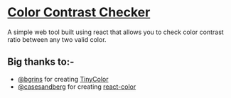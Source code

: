 # [Color Contrast Checker](https://zarhasan.github.io/color-contrast-checker/)

A simple web tool built using react that allows you to check color contrast ratio between any two valid color.

## Big thanks to:-

- [@bgrins](https://github.com/bgrins) for creating [TinyColor](https://github.com/bgrins/TinyColor)
- [@casesandberg](https://github.com/casesandberg) for creating [react-color](https://github.com/casesandberg/react-color)
